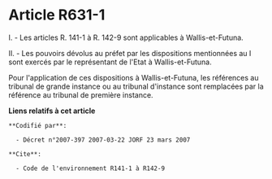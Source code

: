 # Article R631-1

I. - Les articles R. 141-1 à R. 142-9 sont applicables à Wallis-et-Futuna.

II. - Les pouvoirs dévolus au préfet par les dispositions mentionnées au I sont exercés par le représentant de l'Etat à
Wallis-et-Futuna.

Pour l'application de ces dispositions à Wallis-et-Futuna, les références au tribunal de grande instance ou au tribunal
d'instance sont remplacées par la référence au tribunal de première instance.

**Liens relatifs à cet article**

	**Codifié par**:

	  - Décret n°2007-397 2007-03-22 JORF 23 mars 2007

	**Cite**:

	  - Code de l'environnement R141-1 à R142-9
